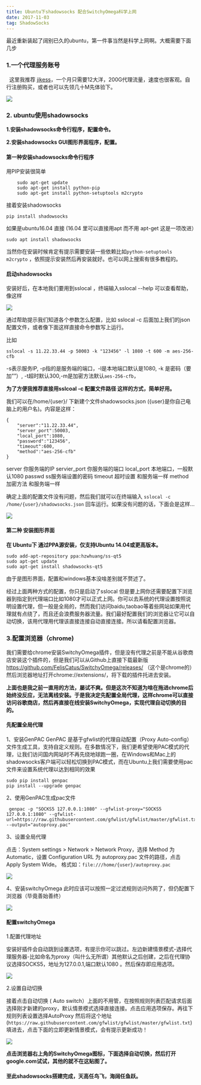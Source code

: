 ```yaml
---
title: Ubuntu下shadowsocks 配合SwitchyOmega科学上网
date: 2017-11-03
tag: ShadowSocks
---
```


最近重新装起了阔别已久的ubuntu，第一件事当然是科学上网啊。大概需要下面几步

### 1.一个代理服务账号

&nbsp;&nbsp;这里我推荐 <a href="https://jikess.org/">jikess</a>，一个月只需要12大洋，200G代理流量，速度也很客观。自行注册购买，或者也可以先领几十M先体验下。

![](https://desk-fd.zol-img.com.cn/t_s1024x768c5/g5/M00/02/08/ChMkJlbKzWGIZIhdAAQNZj09ufQAALJAQMP9cYABA1-499.jpg)

<!--more-->

### 2. ubuntu使用shadowsocks

 <b>1.安装shadowsocks命令行程序，配置命令。

 2.安装shadowsocks GUI图形界面程序，配置。
</b>

#### 第一种安装shadowsocks命令行程序

用PIP安装很简单

        sudo apt-get update
        sudo apt-get install python-pip
        sudo apt-get install python-setuptools m2crypto
        
接着安装shadowsocks

	pip install shadowsocks
    
如果是ubuntu16.04 直接 (16.04 里可以直接用apt 而不用 apt-get 这是一项改进）

	sudo apt install shadowsocks
当然你在安装时候肯定有提示需要安装一些依赖比如`python-setuptools m2crypto` ，依照提示安装然后再安装就好。也可以网上搜索有很多教程的。

<h4>启动shadowsocks</h4>

安装好后，在本地我们要用到sslocal ，终端输入sslocal --help 可以查看帮助，像这样

<img src="http://7xta11.com1.z0.glb.clouddn.com/2018-01-04%2017-03-17%E5%B1%8F%E5%B9%95%E6%88%AA%E5%9B%BE.png">

通过帮助提示我们知道各个参数怎么配置，比如 sslocal -c 后面加上我们的json配置文件，或者像下面这样直接命令参数写上运行。

比如

	sslocal -s 11.22.33.44 -p 50003 -k "123456" -l 1080 -t 600 -m aes-256-cfb
 -s表示服务IP, -p指的是服务端的端口，-l是本地端口默认是1080, -k 是密码（要加””）, -t超时默认300,-m是加密方法默认`aes-256-cfb`，
 
 <b>为了方便我推荐直接用sslcoal -c 配置文件路径 这样的方式，简单好用。</b>

我们可以在/home/{user}/ 下新建个文件shadowsocks.json  ({user}是你自己电脑上的用户名)。内容是这样：

    {
        "server":"11.22.33.44",
        "server_port":50003,
        "local_port":1080,
        "password":"123456",
        "timeout":600,
        "method":"aes-256-cfb"
    }

server  你服务端的IP
servier_port  你服务端的端口
local_port  本地端口，一般默认1080
passwd  ss服务端设置的密码
timeout  超时设置 和服务端一样
method  加密方法 和服务端一样

确定上面的配置文件没有问题，然后我们就可以在终端输入 `sslocal -c /home/{user}/shadowsocks.json` 回车运行。如果没有问题的话，下面会是这样…

<img src="http://7xta11.com1.z0.glb.clouddn.com/2018-01-04%2017-11-06%E5%B1%8F%E5%B9%95%E6%88%AA%E5%9B%BE.png">


#### 第二种 安装图形界面 
<b>在 Ubuntu下 通过PPA源安装，仅支持Ubuntu 14.04或更高版本。</b>

    sudo add-apt-repository ppa:hzwhuang/ss-qt5
    sudo apt-get update
    sudo apt-get install shadowsocks-qt5

由于是图形界面，配置和windows基本没啥差别就不赘述了。

经过上面两种方式的配置，你只是启动了sslocal 但是要上网你还需要配置下浏览器到指定到代理端口比如1080才可以正式上网。你可以去系统的代理设置按照说明设置代理，但一般是全局的，然而我们访问baidu,taobao等着些网站如果用代理就有点绕了，而且还会浪费服务器流量。我们最好配置我们的浏览器让它可以自动切换，该用代理用代理该直接连接自动直接连接。所以请看配置浏览器。

### 3.配置浏览器（chrome)

我们需要给chrome安装SwitchyOmega插件，但是没有代理之前是不能从谷歌商店安装这个插件的，但是我们可以从Github上直接下载最新版 https://github.com/FelisCatus/SwitchyOmega/releases/ （这个是chrome的）然后浏览器地址打开chrome://extensions/，将下载的插件托进去安装。


<b>上面也是我之前一直用的方法，屡试不爽。但是这次不知道为啥在拖进chrome后始终没反应，无法离线安装。于是我决定先配置全局代理，这样chrome可以直接访问谷歌商店，然后再直接在线安装SwitchyOmega，实现代理自动切换的目的。</b>

<h4>先配置全局代理</h4>

1、安装GenPAC 
GenPAC 是基于gfwlist的代理自动配置（Proxy Auto-config）文件生成工具，支持自定义规则。在多数情况下，我们更希望使用PAC模式的代理，让我们访问国内网站时不再先绕地球跑一圈，在Windows和Mac上的shadowsocks客户端可以轻松切换到PAC模式，而在Ubuntu上我们需要使用pac文件来设置系统代理以达到相同的效果

    sudo pip install genpac
    pip install --upgrade genpac
    
2、使用GenPAC生成pac文件

	 genpac -p "SOCKS5 127.0.0.1:1080" --gfwlist-proxy="SOCKS5 127.0.0.1:1080" --gfwlist-url=https://raw.githubusercontent.com/gfwlist/gfwlist/master/gfwlist.txt --output="autoproxy.pac"
    

3、设置全局代理

点击：System settings > Network > Network Proxy，选择 Method 为 Automatic，设置 Configuration URL 为 autoproxy.pac 文件的路径，点击 Apply System Wide。
格式如：``file:///home/{user}/autoproxy.pac``

<img src="http://7xta11.com1.z0.glb.clouddn.com/2018-01-05%2014-28-09%E5%B1%8F%E5%B9%95%E6%88%AA%E5%9B%BE.png">

4、安装switchyOmega
  此时应该可以按照一定过滤规则访问外网了，但仍配置下浏览器（毕竟善始善终）
  
  <img src="http://7xta11.com1.z0.glb.clouddn.com/2018-01-05%2014-32-26%E5%B1%8F%E5%B9%95%E6%88%AA%E5%9B%BE.png">
  

<h4> 配置switchyOmega</h4>

1.配置代理地址

安装好插件会自动跳到设置选项，有提示你可以跳过。左边新建情景模式-选择代理服务器-比如命名为proxy（叫什么无所谓）其他默认之后创建，之后在代理协议选择SOCKS5，地址为127.0.0.1,端口默认1080 。然后保存即应用选项。

<img src="http://7xta11.com1.z0.glb.clouddn.com/2018-01-05%2014-35-17%E5%B1%8F%E5%B9%95%E6%88%AA%E5%9B%BE.png">

2.设置自动切换

接着点击自动切换 ( Auto switch）上面的不用管，在按照规则列表匹配请求后面选择刚才新建的proxy，默认情景模式选择直接连接。点击应用选项保存。再往下规则列表设置选择AutoProxy 然后将这个地址(`https://raw.githubusercontent.com/gfwlist/gfwlist/master/gfwlist.txt`) 填进去，点击下面的立即更新情景模式，会有提示更新成功！

<img src="http://7xta11.com1.z0.glb.clouddn.com/2018-01-05%2014-37-58%E5%B1%8F%E5%B9%95%E6%88%AA%E5%9B%BE.png">


<b>点击浏览器右上角的SwitchyOmega图标，下面选择自动切换，然后打开google.com试试，其他的就不在这贴图了。</b>


<h4>至此shadowsocks搭建完成，天高任鸟飞，海阔任鱼跃。</h4>


